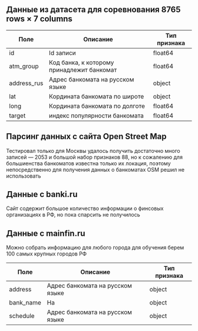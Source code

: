## Данные из датасета для соревнования 8765 rows × 7 columns

| Поле  | Описание   | Тип признака |
| ------- | -------- | ----|
| id    | Id записи     | float64 |
| atm_group    | Код банка, к которому принадлежит банкомат    | float64|
| address_rus    | Адрес банкомата на русском языке    |object|
| lat     | Кордината банкомата по широте    |object|
| long    | Кордината банкомата по долготе |float64|
| target    | индекс популярности банкомата    |float64|

## Парсинг данных с сайта Open Street Map
Тестировал только для Москвы удалось получить достаточно много записей — 2053 и большой набор признаков 88, но к сожалению для большиенства банкоматов известна только их локация, поэтому непосредственно для получения данных о банкоматах OSM решил не использовать

## Данные с banki.ru

Сайт содержит большое количество информации о финсовых организациях в РФ, но пока спарсить не получилось

## Данные с mainfin.ru

Можно собрать информацию для любого города для обучения берем 100 самых крупных городов РФ

| Поле  | Описание   | Тип признака |
| ------- | -------- | ----|
| address    | Адрес банкомата на русском языке     | object |
| bank_name    | На    | object|
| schedule    | Адрес банкомата на русском языке    |object|

